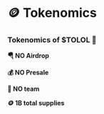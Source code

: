 # 🪙 Tokenomics

### Tokenomics of $TOLOL 🤡

**🪂 NO Airdrop**

**💰 NO Presale**

**👥 NO team**

**🪙 1B total supplies**&#x20;

